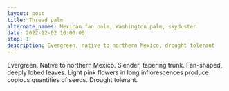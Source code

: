 ```yaml
---
layout: post
title: Thread palm
alternate_names: Mexican fan palm, Washington palm, skyduster
date: 2022-12-02 10:00:00
stop: 1
description: Evergreen, native to northern Mexico, drought tolerant
---
```

Evergreen. Native to northern Mexico. Slender, tapering trunk. Fan-shaped, deeply lobed leaves. Light pink flowers in long inflorescences produce copious quantities of seeds. Drought tolerant.
